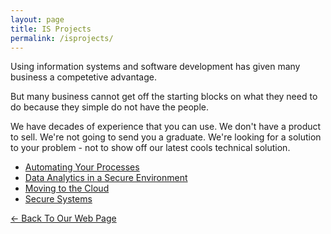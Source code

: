 ```yaml
---
layout: page
title: IS Projects
permalink: /isprojects/
---
```


Using information systems and software development has given many business a competetive advantage.

But many business cannot get off the starting blocks on what they need to do because they simple do not have the people.

We have decades of experience that you can use. We don't have a product to sell. We're not going to send you a graduate. We're looking for a solution to your problem - not to show off our latest cools technical solution.


* [Automating Your Processes](..//services/automating)
* [Data Analytics in a Secure Environment](../services/dataAnalytics)
* [Moving to the Cloud](../services/cloud)
* [Secure Systems](../services/securesystems)

[<- Back To Our Web Page](../.)
